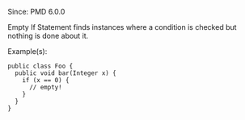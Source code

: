Since: PMD 6.0.0

Empty If Statement finds instances where a condition is checked but nothing is done about it.

Example(s):
```
public class Foo {
  public void bar(Integer x) {
    if (x == 0) {
      // empty!
    }
  }
}
```

